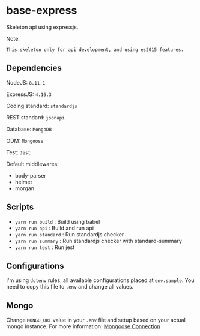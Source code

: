 # base-express

Skeleton api using expressjs.

Note:

```
This skeleton only for api development, and using es2015 features.
```

## Dependencies

NodeJS: `8.11.1`

ExpressJS: `4.16.3`

Coding standard: `standardjs`

REST standard: `jsonapi`

Database: `MongoDB`

ODM: `Mongoose`

Test: `Jest`

Default middlewares:

- body-parser
- helmet
- morgan

## Scripts

- `yarn run build` : Build using babel
- `yarn run api` : Build and run api
- `yarn run standard` : Run standardjs checker
- `yarn run summary` : Run standardjs checker with standard-summary
- `yarn run test` : Run jest

## Configurations

I'm using `dotenv` rules, all available configurations placed at `env.sample`.
You need to copy this file to `.env` and change all values.

## Mongo

Change `MONGO_URI` value in your `.env` file and setup based on your actual mongo instance.
For more information: [Mongoose Connection](http://mongoosejs.com/docs/connections.html)
